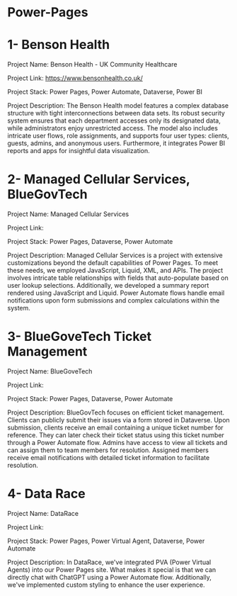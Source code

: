 # Power-Pages

# 1- Benson Health 

Project Name: Benson Health - UK Community Healthcare 

Project Link: https://www.bensonhealth.co.uk/ 

Project Stack: Power Pages, Power Automate, Dataverse, Power BI 

Project Description: The Benson Health model features a complex database structure with tight interconnections between data sets. Its robust security system ensures that each department accesses only its designated data, while administrators enjoy unrestricted access. The model also includes intricate user flows, role assignments, and supports four user types: clients, guests, admins, and anonymous users. Furthermore, it integrates Power BI reports and apps for insightful data visualization. 

# 2- Managed Cellular Services, BlueGovTech 

Project Name: Managed Cellular Services 

Project Link:  

Project Stack: Power Pages, Dataverse, Power Automate 

Project Description: Managed Cellular Services is a project with extensive customizations beyond the default capabilities of Power Pages. To meet these needs, we employed JavaScript, Liquid, XML, and APIs. The project involves intricate table relationships with fields that auto-populate based on user lookup selections. Additionally, we developed a summary report rendered using JavaScript and Liquid. Power Automate flows handle email notifications upon form submissions and complex calculations within the system. 

# 3- BlueGoveTech Ticket Management 

Project Name: BlueGoveTech 

Project Link:  

Project Stack: Power Pages, Dataverse, Power Automate 

Project Description: BlueGovTech focuses on efficient ticket management. Clients can publicly submit their issues via a form stored in Dataverse. Upon submission, clients receive an email containing a unique ticket number for reference. They can later check their ticket status using this ticket number through a Power Automate flow. Admins have access to view all tickets and can assign them to team members for resolution. Assigned members receive email notifications with detailed ticket information to facilitate resolution. 

# 4- Data Race 

Project Name: DataRace 

Project Link:  

Project Stack: Power Pages, Power Virtual Agent, Dataverse, Power Automate 

Project Description: In DataRace, we've integrated PVA (Power Virtual Agents) into our Power Pages site. What makes it special is that we can directly chat with ChatGPT using a Power Automate flow. Additionally, we've implemented custom styling to enhance the user experience. 
